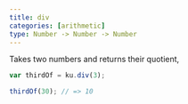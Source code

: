 ```yaml
---
title: div
categories: [arithmetic]
type: Number -> Number -> Number
---
```


Takes two numbers and returns their quotient,

```javascript
var thirdOf = ku.div(3);

thirdOf(30); // => 10
```
